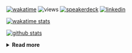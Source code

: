 [![wakatime](https://wakatime.com/badge/user/ddf27f94-292a-4343-b7eb-1143a4c6cf87.svg)](https://wakatime.com/@ddf27f94-292a-4343-b7eb-1143a4c6cf87)
![views](https://komarev.com/ghpvc/?username=chck&color=blueviolet)
[![speakerdeck](https://img.shields.io/badge/Speaker_Deck-chck-8a2be2?style=flat-square&logo=speaker-deck)](https://speakerdeck.com/chck)
[![linkedin](https://img.shields.io/badge/LinkedIn-chck-8a2be2?style=flat-square&logo=linkedin)](https://www.linkedin.com/in/chck/)

[![wakatime stats](https://github-readme-stats-nine-umber-51.vercel.app/api/wakatime?username=chck&layout=compact&count_private=true&hide_title=true&hide=Other&theme=buefy&langs_count=14)](https://wakatime.com/@chck?rank=me)

[![github stats](https://github-readme-stats-nine-umber-51.vercel.app/api?username=chck&count_private=true&show_icons=true&hide_title=true&theme=buefy)](https://github.com/anuraghazra/github-readme-stats)

<details>
  <summary><b>Read more</b></summary>
  <br>

  <!--START_SECTION:waka-->
**🐱 My GitHub Data** 

> 📦 136.2 kB Used in GitHub's Storage 
 > 
> 🏆 852 Contributions in the Year 2025
 > 
> 💼 Opted to Hire
 > 
> 📜 133 Public Repositories 
 > 
> 🔑 24 Private Repositories 
 > 
**I'm an Early 🐤** 

```text
🌞 Morning                1985 commits        █████░░░░░░░░░░░░░░░░░░░░   20.08 % 
🌆 Daytime                2957 commits        ███████░░░░░░░░░░░░░░░░░░   29.92 % 
🌃 Evening                2600 commits        ███████░░░░░░░░░░░░░░░░░░   26.31 % 
🌙 Night                  2342 commits        ██████░░░░░░░░░░░░░░░░░░░   23.69 % 
```
📅 **I'm Most Productive on Thursday** 

```text
Monday                   1592 commits        ████░░░░░░░░░░░░░░░░░░░░░   16.11 % 
Tuesday                  1759 commits        ████░░░░░░░░░░░░░░░░░░░░░   17.80 % 
Wednesday                1946 commits        █████░░░░░░░░░░░░░░░░░░░░   19.69 % 
Thursday                 2114 commits        █████░░░░░░░░░░░░░░░░░░░░   21.39 % 
Friday                   1126 commits        ███░░░░░░░░░░░░░░░░░░░░░░   11.39 % 
Saturday                 592 commits         █░░░░░░░░░░░░░░░░░░░░░░░░   05.99 % 
Sunday                   755 commits         ██░░░░░░░░░░░░░░░░░░░░░░░   07.64 % 
```


📊 **This Week I Spent My Time On** 

```text
💬 Programming Languages: 
Other                    7 hrs 34 mins       ██████████████████░░░░░░░   72.83 % 
Bash                     1 hr 17 mins        ███░░░░░░░░░░░░░░░░░░░░░░   12.37 % 
Python                   36 mins             █░░░░░░░░░░░░░░░░░░░░░░░░   05.82 % 
TOML                     30 mins             █░░░░░░░░░░░░░░░░░░░░░░░░   04.84 % 
Markdown                 25 mins             █░░░░░░░░░░░░░░░░░░░░░░░░   04.04 % 

🔥 Editors: 
Chrome                   8 hrs 51 mins       █████████████████████░░░░   85.19 % 
PyCharm                  1 hr 1 min          ██░░░░░░░░░░░░░░░░░░░░░░░   09.87 % 
Obsidian                 24 mins             █░░░░░░░░░░░░░░░░░░░░░░░░   03.95 % 
Neovim                   6 mins              ░░░░░░░░░░░░░░░░░░░░░░░░░   00.99 % 
```

**I Mostly Code in Python** 

```text
Python                   48 repos            █████████░░░░░░░░░░░░░░░░   34.04 % 
Jupyter Notebook         19 repos            ███░░░░░░░░░░░░░░░░░░░░░░   13.48 % 
Ruby                     11 repos            ██░░░░░░░░░░░░░░░░░░░░░░░   07.80 % 
TypeScript               7 repos             █░░░░░░░░░░░░░░░░░░░░░░░░   04.96 % 
HCL                      5 repos             █░░░░░░░░░░░░░░░░░░░░░░░░   03.55 % 
```



**Timeline**

![Lines of Code chart](https://raw.githubusercontent.com/chck/chck/main/assets/bar_graph.png)


 Last Updated on 2025-10-09 02:02 UTC
<!--END_SECTION:waka-->
</details>

